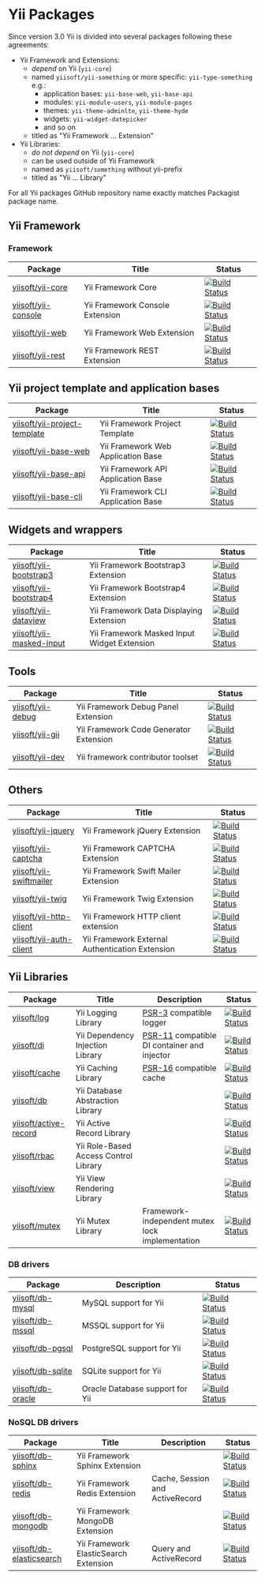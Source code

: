 # Yii Packages

Since version 3.0 Yii is divided into several packages following these agreements:

- Yii Framework and Extensions:
    - *depend* on Yii (`yii-core`)
    - named `yiisoft/yii-something` or more specific: `yii-type-something` e.g.:
        - application bases: `yii-base-web`, `yii-base-api`
        - modules: `yii-module-users`, `yii-module-pages`
        - themes: `yii-theme-adminlte`, `yii-theme-hyde`
        - widgets: `yii-widget-datepicker`
        - and so on
    - titled as "Yii Framework ... Extension"
- Yii Libraries:
    - *do not depend* on Yii (`yii-core`)
    - can be used outside of Yii Framework
    - named as `yiisoft/something` without yii-prefix
    - titled as "Yii ... Library"

For all Yii packages GitHub repository name exactly matches Packagist package name.

## Yii Framework

### Framework

| Package                       | Title                                             | Status
|-------------------------------|---------------------------------------------------|-------------
| [yiisoft/yii-core]            | Yii Framework Core                                | [![Build Status](https://travis-ci.org/yiisoft/yii-core.svg?branch=master)](https://travis-ci.org/yiisoft/yii-core)
| [yiisoft/yii-console]         | Yii Framework Console Extension                   | [![Build Status](https://travis-ci.org/yiisoft/yii-console.svg?branch=master)](https://travis-ci.org/yiisoft/yii-console)
| [yiisoft/yii-web]             | Yii Framework Web Extension                       | [![Build Status](https://travis-ci.org/yiisoft/yii-web.svg?branch=master)](https://travis-ci.org/yiisoft/yii-web)
| [yiisoft/yii-rest]            | Yii Framework REST Extension                      | [![Build Status](https://travis-ci.org/yiisoft/yii-rest.svg?branch=master)](https://travis-ci.org/yiisoft/yii-rest)

[yiisoft/yii-core]:             https://github.com/yiisoft/yii-core
[yiisoft/yii-console]:          https://github.com/yiisoft/yii-console
[yiisoft/yii-web]:              https://github.com/yiisoft/yii-web
[yiisoft/yii-rest]:             https://github.com/yiisoft/yii-rest

## Yii project template and application bases

| Package                        | Title                                           | Status
|--------------------------------|-------------------------------------------------|----------------
| [yiisoft/yii-project-template] | Yii Framework Project Template                  | [![Build Status](https://travis-ci.org/yiisoft/yii-project-template.svg?branch=master)](https://travis-ci.org/yiisoft/yii-project-template)
| [yiisoft/yii-base-web]         | Yii Framework Web Application Base              | [![Build Status](https://travis-ci.org/yiisoft/yii-base-web.svg?branch=master)](https://travis-ci.org/yiisoft/yii-base-web)
| [yiisoft/yii-base-api]         | Yii Framework API Application Base              | [![Build Status](https://travis-ci.org/yiisoft/yii-base-api.svg?branch=master)](https://travis-ci.org/yiisoft/yii-base-api)
| [yiisoft/yii-base-cli]         | Yii Framework CLI Application Base              | [![Build Status](https://travis-ci.org/yiisoft/yii-base-cli.svg?branch=master)](https://travis-ci.org/yiisoft/yii-base-cli)

[yiisoft/yii-project-template]: https://github.com/yiisoft/yii-project-template
[yiisoft/yii-base-web]:         https://github.com/yiisoft/yii-base-web
[yiisoft/yii-base-api]:         https://github.com/yiisoft/yii-base-api
[yiisoft/yii-base-cli]:         https://github.com/yiisoft/yii-base-cli


## Widgets and wrappers

| Package                       | Title                                             | Status
|-------------------------------|---------------------------------------------------|-----------------
| [yiisoft/yii-bootstrap3]      | Yii Framework Bootstrap3 Extension                | [![Build Status](https://travis-ci.org/yiisoft/yii-bootstrap3.svg?branch=master)](https://travis-ci.org/yiisoft/yii-bootstrap3)
| [yiisoft/yii-bootstrap4]      | Yii Framework Bootstrap4 Extension                | [![Build Status](https://travis-ci.org/yiisoft/yii-bootstrap4.svg?branch=master)](https://travis-ci.org/yiisoft/yii-bootstrap4)
| [yiisoft/yii-dataview]        | Yii Framework Data Displaying Extension           | [![Build Status](https://travis-ci.org/yiisoft/yii-dataview.svg?branch=master)](https://travis-ci.org/yiisoft/yii-dataview)
| [yiisoft/yii-masked-input]    | Yii Framework Masked Input Widget Extension       | [![Build Status](https://travis-ci.org/yiisoft/yii-masked-input.svg?branch=master)](https://travis-ci.org/yiisoft/yii-masked-input)

[yiisoft/yii-bootstrap3]:       https://github.com/yiisoft/yii-bootstrap3
[yiisoft/yii-bootstrap4]:       https://github.com/yiisoft/yii-bootstrap4
[yiisoft/yii-masked-input]:     https://github.com/yiisoft/yii-masked-input
[yiisoft/yii-dataview]:         https://github.com/yiisoft/yii-dataview

## Tools

| Package                       | Title                                             | Status
|-------------------------------|---------------------------------------------------|--------------
| [yiisoft/yii-debug]           | Yii Framework Debug Panel Extension               | [![Build Status](https://travis-ci.org/yiisoft/yii-debug.svg?branch=master)](https://travis-ci.org/yiisoft/yii-debug)
| [yiisoft/yii-gii]             | Yii Framework Code Generator Extension            | [![Build Status](https://travis-ci.org/yiisoft/yii-gii.svg?branch=master)](https://travis-ci.org/yiisoft/yii-gii)
| [yiisoft/yii-dev]             | Yii framework contributor toolset                 | [![Build Status](https://travis-ci.org/yiisoft/yii-dev.svg?branch=master)](https://travis-ci.org/yiisoft/yii-dev)

[yiisoft/yii-debug]:            https://github.com/yiisoft/yii-debug
[yiisoft/yii-gii]:              https://github.com/yiisoft/yii-gii
[yiisoft/yii-dev]:              https://github.com/yiisoft/yii-dev

## Others

| Package                       | Title                                             | Status
|-------------------------------|---------------------------------------------------|---------
| [yiisoft/yii-jquery]          | Yii Framework jQuery Extension                    | [![Build Status](https://travis-ci.org/yiisoft/yii-jquery.svg?branch=master)](https://travis-ci.org/yiisoft/yii-jquery)
| [yiisoft/yii-captcha]         | Yii Framework CAPTCHA Extension                   | [![Build Status](https://travis-ci.org/yiisoft/yii-captcha.svg?branch=master)](https://travis-ci.org/yiisoft/yii-captcha)
| [yiisoft/yii-swiftmailer]     | Yii Framework Swift Mailer Extension              | [![Build Status](https://travis-ci.org/yiisoft/yii-swiftmailer.svg?branch=master)](https://travis-ci.org/yiisoft/yii-swiftmailer)
| [yiisoft/yii-twig]            | Yii Framework Twig Extension                      | [![Build Status](https://travis-ci.org/yiisoft/yii-twig.svg?branch=master)](https://travis-ci.org/yiisoft/yii-twig)
| [yiisoft/yii-http-client]     | Yii Framework HTTP client extension               | [![Build Status](https://travis-ci.org/yiisoft/yii-http-client.svg?branch=master)](https://travis-ci.org/yiisoft/yii-http-client)
| [yiisoft/yii-auth-client]     | Yii Framework External Authentication Extension   | [![Build Status](https://travis-ci.org/yiisoft/yii-auth-client.svg?branch=master)](https://travis-ci.org/yiisoft/yii-auth-client)

[yiisoft/yii-jquery]:           https://github.com/yiisoft/yii-jquery
[yiisoft/yii-captcha]:          https://github.com/yiisoft/yii-captcha
[yiisoft/yii-swiftmailer]:      https://github.com/yiisoft/yii-swiftmailer
[yiisoft/yii-twig]:             https://github.com/yiisoft/yii-twig
[yiisoft/yii-http-client]:      https://github.com/yiisoft/yii-http-client
[yiisoft/yii-auth-client]:      https://github.com/yiisoft/yii-auth-client

## Yii Libraries

| Package                       | Title                                 | Description                                   | Status
|-------------------------------|---------------------------------------|-----------------------------------------------|------------------------------------------------------
| [yiisoft/log]                 | Yii Logging Library                   | [PSR-3] compatible logger                     | [![Build Status](https://travis-ci.org/yiisoft/log.svg?branch=master)](https://travis-ci.org/yiisoft/log)
| [yiisoft/di]                  | Yii Dependency Injection Library      | [PSR-11] compatible DI container and injector | [![Build Status](https://travis-ci.org/yiisoft/di.svg?branch=master)](https://travis-ci.org/yiisoft/di)
| [yiisoft/cache]               | Yii Caching Library                   | [PSR-16] compatible cache                     | [![Build Status](https://travis-ci.org/yiisoft/cache.svg?branch=master)](https://travis-ci.org/yiisoft/cache)
| [yiisoft/db]                  | Yii Database Abstraction Library      |                                               | [![Build Status](https://travis-ci.org/yiisoft/db.svg?branch=master)](https://travis-ci.org/yiisoft/db)
| [yiisoft/active-record]       | Yii Active Record Library             |                                               | [![Build Status](https://travis-ci.org/yiisoft/active-record.svg?branch=master)](https://travis-ci.org/yiisoft/active-record)
| [yiisoft/rbac]                | Yii Role-Based Access Control Library |                                               | [![Build Status](https://travis-ci.org/yiisoft/rbac.svg?branch=master)](https://travis-ci.org/yiisoft/rbac)
| [yiisoft/view]                | Yii View Rendering Library            |                                               | [![Build Status](https://travis-ci.org/yiisoft/view.svg?branch=master)](https://travis-ci.org/yiisoft/view)
| [yiisoft/mutex]               | Yii Mutex Library | Framework-independent mutex lock implementation | [![Build Status](https://travis-ci.org/yiisoft/mutex.svg?branch=master)](https://travis-ci.org/yiisoft/mutex)

[PSR-3]:                        https://www.php-fig.org/psr/psr-3
[PSR-11]:                       https://www.php-fig.org/psr/psr-11
[PSR-16]:                       https://www.php-fig.org/psr/psr-16

[yiisoft/log]:                  https://github.com/yiisoft/log
[yiisoft/di]:                   https://github.com/yiisoft/di
[yiisoft/cache]:                https://github.com/yiisoft/cache
[yiisoft/db]:                   https://github.com/yiisoft/db
[yiisoft/active-record]:        https://github.com/yiisoft/active-record
[yiisoft/rbac]:                 https://github.com/yiisoft/rbac
[yiisoft/view]:                 https://github.com/yiisoft/view
[yiisoft/mutex]:                https://github.com/yiisoft/mutex

### DB drivers

| Package                       | Description                       | Status
|-------------------------------|-----------------------------------|------------------
| [yiisoft/db-mysql]            | MySQL support for Yii             | [![Build Status](https://travis-ci.org/yiisoft/db-mysql.svg?branch=master)](https://travis-ci.org/yiisoft/db-mysql)
| [yiisoft/db-mssql]            | MSSQL support for Yii             | [![Build Status](https://travis-ci.org/yiisoft/db-mssql.svg?branch=master)](https://travis-ci.org/yiisoft/db-mssql)
| [yiisoft/db-pgsql]            | PostgreSQL support for Yii        | [![Build Status](https://travis-ci.org/yiisoft/db-pgsql.svg?branch=master)](https://travis-ci.org/yiisoft/db-pgsql)
| [yiisoft/db-sqlite]           | SQLite support for Yii            | [![Build Status](https://travis-ci.org/yiisoft/db-sqlite.svg?branch=master)](https://travis-ci.org/yiisoft/db-sqlite)
| [yiisoft/db-oracle]           | Oracle Database support for Yii   | [![Build Status](https://travis-ci.org/yiisoft/db-oracle.svg?branch=master)](https://travis-ci.org/yiisoft/db-oracle)

[yiisoft/db-oracle]:            https://github.com/yiisoft/db-oracle
[yiisoft/db-mssql]:             https://github.com/yiisoft/db-mssql
[yiisoft/db-mysql]:             https://github.com/yiisoft/db-mysql
[yiisoft/db-pgsql]:             https://github.com/yiisoft/db-pgsql
[yiisoft/db-sqlite]:            https://github.com/yiisoft/db-sqlite

### NoSQL DB drivers

| Package                       | Title                                 | Description                       | Status
|-------------------------------|---------------------------------------|-----------------------------------|-------------
| [yiisoft/db-sphinx]           | Yii Framework Sphinx Extension        |                                   | [![Build Status](https://travis-ci.org/yiisoft/db-sphinx.svg?branch=master)](https://travis-ci.org/yiisoft/db-sphinx)
| [yiisoft/db-redis]            | Yii Framework Redis Extension         | Cache, Session and ActiveRecord   | [![Build Status](https://travis-ci.org/yiisoft/db-redis.svg?branch=master)](https://travis-ci.org/yiisoft/db-redis)
| [yiisoft/db-mongodb]          | Yii Framework MongoDB Extension       |                                   | [![Build Status](https://travis-ci.org/yiisoft/db-mongodb.svg?branch=master)](https://travis-ci.org/yiisoft/db-mongodb)
| [yiisoft/db-elasticsearch]    | Yii Framework ElasticSearch Extension | Query and ActiveRecord            | [![Build Status](https://travis-ci.org/yiisoft/db-elasticsearch.svg?branch=master)](https://travis-ci.org/yiisoft/db-elasticsearch)

[yiisoft/db-sphinx]:            https://github.com/yiisoft/db-sphinx
[yiisoft/db-redis]:             https://github.com/yiisoft/db-redis
[yiisoft/db-mongodb]:           https://github.com/yiisoft/db-mongodb
[yiisoft/db-elasticsearch]:     https://github.com/yiisoft/db-elasticsearch

